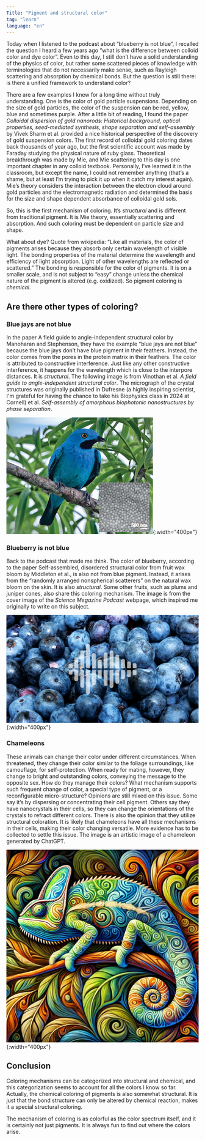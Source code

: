 ```yaml
---
Title: "Pigment and structural color"
tag: "learn"
language: "en"
---
```


Today when I listened to the podcast about “blueberry is not blue”, I recalled the question I heard a few years ago “what is the difference between colloid color and dye color”. Even to this day, I still don’t have a solid understanding of the physics of color, but rather some scattered pieces of knowledge with terminologies that do not necessarily make sense, such as Rayleigh scattering and absorption by chemical bonds. But the question is still there: is there a unified framework to understand color?

There are a few examples I knew for a long time without truly understanding. One is the color of gold particle suspensions. Depending on the size of gold particles, the color of the suspension can be red, yellow, blue and sometimes purple. After a little bit of reading, I found the paper *Colloidal dispersion of gold nanorods: Historical background, optical properties, seed-mediated synthesis, shape separation and self-assembly* by Vivek Sharm et al. provided a nice historical perspective of the discovery of gold suspension colors. The first record of colloidal gold coloring dates back thousands of year ago, but the first scientific account was made by Faraday studying the physical nature of ruby glass. Theoretical breakthrough was made by Mie, and Mie scattering to this day is one important chapter in any colloid textbook. Personally, I’ve learned it in the classroom, but except the name, I could not remember anything (that’s a shame, but at least I’m trying to pick it up when it catch my interest again). Mie’s theory considers the interaction between the electron cloud around gold particles and the electromagnetic radiation and determined the basis for the size and shape dependent absorbance of colloidal gold sols. 

So, this is the first mechanism of coloring. It’s *structural* and is different from traditional pigment. It is Mie theory, essentially scattering and absorption. And such coloring must be dependent on particle size and shape.

What about dye? Quote from wikipedia: “Like all materials, the color of pigments arises because they absorb only certain wavelength of visible light. The bonding properties of the material determine the wavelength and efficiency of light absorption. Light of other wavelengths are reflected or scattered.” The bonding is responsible for the color of pigments. It is on a smaller scale, and is not subject to “easy” change unless the chemical nature of the pigment is altered (e.g. oxidized). So pigment coloring is *chemical*.

## Are there other types of coloring? 

### Blue jays are not blue

In the paper A field guide to angle-independent structural color by Manoharan and Stephenson, they have the example “blue jays are not blue” because the blue jays don’t have blue pigment in their feathers. Instead, the color comes from the pores in the protein matrix in their feathers. The color is attributed to constructive interference. Just like any other constructive interference, it happens for the wavelength which is close to the interpore distances. It is *structural*. The following image is from Vinothan et al. *A field guide to angle-independent structural color*. The micrograph of the crystal structures was originally published in Dufresne (a highly inspiring scientist, I'm grateful for having the chance to take his Biophysics class in 2024 at Cornell) et al. *Self-assembly of amorphous biophotonic nanostructures by phase separation*.

![picture 0](/assets/images/2025/02/blue-jay.png){:width="400px"}

### Blueberry is not blue

Back to the podcast that made me think. The color of blueberry, according to the paper Self-assembled, disordered structural color from fruit wax bloom by Middleton et al., is also not from blue pigment. Instead, it arises from the “randomly arranged nonspherical scatterers” on the natural wax bloom on the skin. It is also *structural*. Some other fruits, such as plums and juniper cones, also share this coloring mechanism. The image is from the cover image of the *Science Megazine Podcast* webpage, which inspired me originally to write on this subject.

![picture 1](/assets/images/2025/02/blueberry.png){:width="400px"}

### Chameleons

These animals can change their color under different circumstances. When threatened, they change their color similar to the foliage surroundings, like camouflage, for self-protection. When ready for mating, however, they change to bright and outstanding colors, conveying the message to the opposite sex. How do they manage their colors? What mechanism supports such frequent change of color, a special type of pigment, or a reconfigurable micro-structure? Opinions are still mixed on this issue. Some say it’s by dispersing or concentrating their cell pigment. Others say they have nanocrystals in their cells, so they can change the orientations of the crystals to refract different colors. There is also the opinion that they utilize structural coloration. It is likely that chameleons have all these mechanisms in their cells, making their color changing versatile. More evidence has to be collected to settle this issue. The image is an artistic image of a chameleon generated by ChatGPT.

![picture 2](/assets/images/2025/02/chameleon.png){:width="400px"}


## Conclusion

Coloring mechanisms can be categorized into structural and chemical, and this categorization seems to account for all the colors I know so far. Actually, the chemical coloring of pigments is also somewhat structural. It is just that the bond structure can only be altered by chemical reaction, makes it a special structural coloring. 

The mechanism of coloring is as colorful as the color spectrum itself, and it is certainly not just pigments. It is always fun to find out where the colors arise. 
